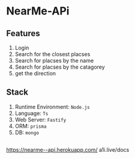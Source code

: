 
# NearMe-APi

## Features
1. Login
2. Search for the closest placses 
3. Search for placses by the name
4. Search for placses by the catagorey
5. get the direction

## Stack
1. Runtime Environment: `Node.js`
2. Language: `Ts`
3. Web Server: `Fastify`
4. ORM: `prisma`
5. DB: `mongo`

##
https://nearme--api.herokuapp.com/
a1i.live/docs

